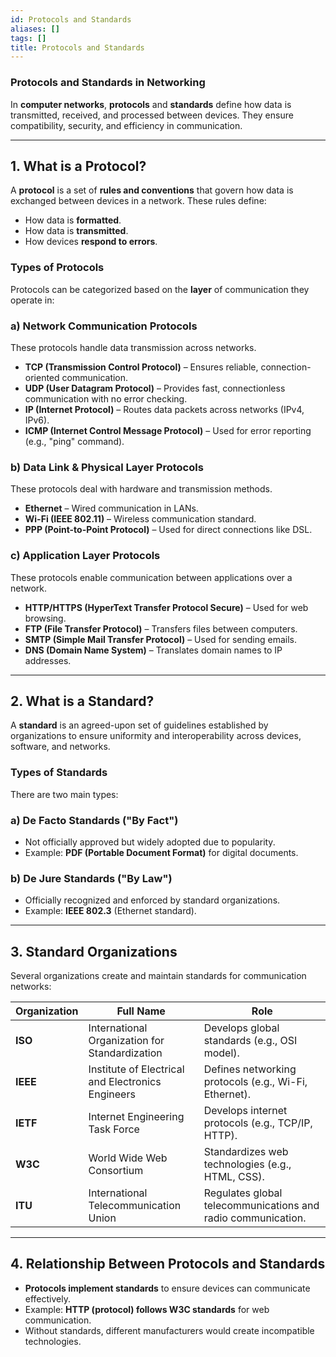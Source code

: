 ```yaml
---
id: Protocols and Standards
aliases: []
tags: []
title: Protocols and Standards
---
```

### **Protocols and Standards in Networking**  

In **computer networks**, **protocols** and **standards** define how data is transmitted, received, and processed between devices. They ensure compatibility, security, and efficiency in communication.

---

## **1. What is a Protocol?**  
A **protocol** is a set of **rules and conventions** that govern how data is exchanged between devices in a network. These rules define:  
- How data is **formatted**.  
- How data is **transmitted**.  
- How devices **respond to errors**.  

### **Types of Protocols**  
Protocols can be categorized based on the **layer** of communication they operate in:

### **a) Network Communication Protocols**  
These protocols handle data transmission across networks.  
- **TCP (Transmission Control Protocol)** – Ensures reliable, connection-oriented communication.  
- **UDP (User Datagram Protocol)** – Provides fast, connectionless communication with no error checking.  
- **IP (Internet Protocol)** – Routes data packets across networks (IPv4, IPv6).  
- **ICMP (Internet Control Message Protocol)** – Used for error reporting (e.g., "ping" command).  

### **b) Data Link & Physical Layer Protocols**  
These protocols deal with hardware and transmission methods.  
- **Ethernet** – Wired communication in LANs.  
- **Wi-Fi (IEEE 802.11)** – Wireless communication standard.  
- **PPP (Point-to-Point Protocol)** – Used for direct connections like DSL.  

### **c) Application Layer Protocols**  
These protocols enable communication between applications over a network.  
- **HTTP/HTTPS (HyperText Transfer Protocol Secure)** – Used for web browsing.  
- **FTP (File Transfer Protocol)** – Transfers files between computers.  
- **SMTP (Simple Mail Transfer Protocol)** – Used for sending emails.  
- **DNS (Domain Name System)** – Translates domain names to IP addresses.  

---

## **2. What is a Standard?**  
A **standard** is an agreed-upon set of guidelines established by organizations to ensure uniformity and interoperability across devices, software, and networks.

### **Types of Standards**  
There are two main types:

### **a) De Facto Standards ("By Fact")**  
- Not officially approved but widely adopted due to popularity.  
- Example: **PDF (Portable Document Format)** for digital documents.  

### **b) De Jure Standards ("By Law")**  
- Officially recognized and enforced by standard organizations.  
- Example: **IEEE 802.3** (Ethernet standard).  

---

## **3. Standard Organizations**  
Several organizations create and maintain standards for communication networks:

| **Organization** | **Full Name** | **Role** |
|-----------------|--------------|---------|
| **ISO** | International Organization for Standardization | Develops global standards (e.g., OSI model). |
| **IEEE** | Institute of Electrical and Electronics Engineers | Defines networking protocols (e.g., Wi-Fi, Ethernet). |
| **IETF** | Internet Engineering Task Force | Develops internet protocols (e.g., TCP/IP, HTTP). |
| **W3C** | World Wide Web Consortium | Standardizes web technologies (e.g., HTML, CSS). |
| **ITU** | International Telecommunication Union | Regulates global telecommunications and radio communication. |

---

## **4. Relationship Between Protocols and Standards**  
- **Protocols implement standards** to ensure devices can communicate effectively.  
- Example: **HTTP (protocol) follows W3C standards** for web communication.  
- Without standards, different manufacturers would create incompatible technologies.  
